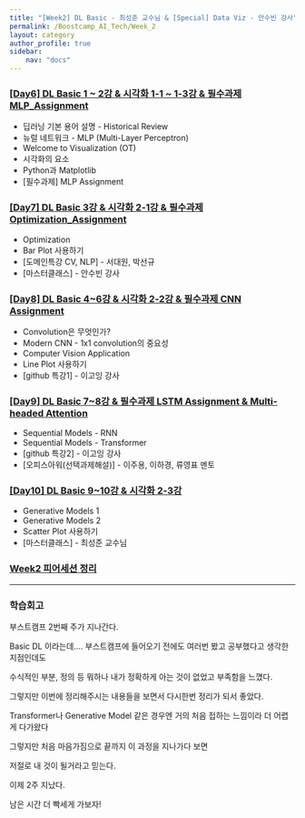 ```yaml
---
title: "[Week2] DL Basic - 최성준 교수님 & [Special] Data Viz - 안수빈 강사"
permalink: /Boostcamp_AI_Tech/Week_2
layout: category
author_profile: true
sidebar:
    nav: "docs"
---
```


### [[Day6] DL Basic 1 ~ 2강 & 시각화 1-1 ~ 1-3강 & 필수과제 MLP_Assignment](https://github.com/raki-1203/boostcamp_note/tree/main/Week_2/Day_6)

- 딥러닝 기본 용어 설명 - Historical Review
- 뉴럴 네트워크 - MLP (Multi-Layer Perceptron)
- Welcome to Visualization (OT)
- 시각화의 요소
- Python과 Matplotlib
- [필수과제] MLP Assignment

### [[Day7] DL Basic 3강 & 시각화 2-1강 & 필수과제 Optimization_Assignment](https://github.com/raki-1203/boostcamp_note/tree/main/Week_2/Day_7)

- Optimization
- Bar Plot 사용하기
- [도메인특강 CV, NLP] - 서대원, 박선규
- [마스터클래스] - 안수빈 강사

### [[Day8] DL Basic 4~6강 & 시각화 2-2강 & 필수과제 CNN Assignment](https://github.com/raki-1203/boostcamp_note/tree/main/Week_2/Day_8)

- Convolution은 무엇인가?
- Modern CNN - 1x1 convolution의 중요성
- Computer Vision Application
- Line Plot 사용하기
- [github 특강1] - 이고잉 강사

### [[Day9] DL Basic 7~8강 & 필수과제 LSTM Assignment & Multi-headed Attention](https://github.com/raki-1203/boostcamp_note/tree/main/Week_2/Day_9)

- Sequential Models - RNN
- Sequential Models - Transformer
- [github 특강2] - 이고잉 강사
- [오피스아워(선택과제해설)] - 이주용, 이하경, 류영표 멘토

### [[Day10] DL Basic 9~10강 & 시각화 2-3강](https://github.com/raki-1203/boostcamp_note/tree/main/Week_2/Day_10)

- Generative Models 1
- Generative Models 2
- Scatter Plot 사용하기
- [마스터클래스] - 최성준 교수님

### [Week2 피어세션 정리](https://github.com/raki-1203/Boostcamp_2st_Hot6/tree/main/Meetup-log/week2)

---
### 학습회고

부스트캠프 2번째 주가 지나간다.

Basic DL 이라는데.... 부스트캠프에 들어오기 전에도 여러번 봤고 공부했다고 생각한 지점인데도

수식적인 부분, 정의 등 뭐하나 내가 정확하게 아는 것이 없었고 부족함을 느꼈다.

그렇지만 이번에 정리해주시는 내용들을 보면서 다시한번 정리가 되서 좋았다.

Transformer나 Generative Model 같은 경우엔 거의 처음 접하는 느낌이라 더 어렵게 다가왔다

그렇지만 처음 마음가짐으로 끝까지 이 과정을 지나가다 보면 

저절로 내 것이 될거라고 믿는다.

이제 2주 지났다.

남은 시간 더 빡세게 가보자!